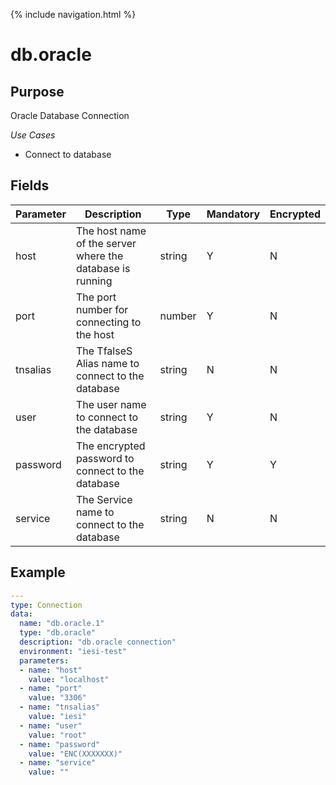 {% include navigation.html %}
# db.oracle
## Purpose
Oracle Database Connection

*Use Cases*
* Connect to database

## Fields

|Parameter|Description|Type|Mandatory|Encrypted|
|---------|-----------|----|---------|---------|
|host|The host name of the server where the database is running|string|Y|N|
|port|The port number for connecting to the host|number|Y|N|
|tnsalias|The TfalseS Alias name to connect to the database|string|N|N|        
|user|The user name to connect to the database|string|Y|N|
|password|The encrypted password to connect to the database|string|Y|Y|
|service|The Service name to connect to the database|string|N|N|        
          
## Example
```yaml
---
type: Connection
data:
  name: "db.oracle.1"
  type: "db.oracle"
  description: "db.oracle connection"
  environment: "iesi-test"
  parameters:
  - name: "host"
    value: "localhost"
  - name: "port"
    value: "3306"
  - name: "tnsalias"
    value: "iesi"
  - name: "user"
    value: "root"
  - name: "password"
    value: "ENC(XXXXXXX)"
  - name: "service"
    value: ""
```
